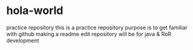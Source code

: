 # hola-world
practice repository
this is a practice repository
purpose is to get familiar with github
making a readme edit
repository will be for java & RoR development
